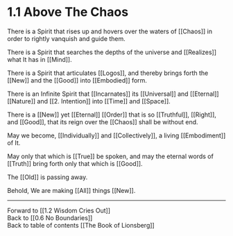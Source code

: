 # 1.1 Above The Chaos

There is a Spirit that rises up and hovers over the waters of [[Chaos]] in order to rightly vanquish and guide them.  

There is a Spirit that searches the depths of the universe and [[Realizes]] what It has in [[Mind]].  

There is a Spirit that articulates [[Logos]], and thereby brings forth the [[New]] and the [[Good]] into [[Embodied]] form.  

There is an Infinite Spirit that [[Incarnates]] its [[Universal]] and [[Eternal]] [[Nature]] and [[2. Intention]] into [[Time]] and [[Space]].  

There is a [[New]] yet [[Eternal]] [[Order]] that is so [[Truthful]], [[Right]], and [[Good]], that its reign over the [[Chaos]] shall be without end.  

May we become, [[Individually]] and [[Collectively]], a living [[Embodiment]] of It.  

May only that which is [[True]] be spoken, and may the eternal words of [[Truth]] bring forth only that which is [[Good]].  

The [[Old]] is passing away.  

Behold, We are making [[All]] things [[New]].  

___

Forward to [[1.2 Wisdom Cries Out]]  
Back to [[0.6 No Boundaries]]  
Back to table of contents [[The Book of Lionsberg]]  
